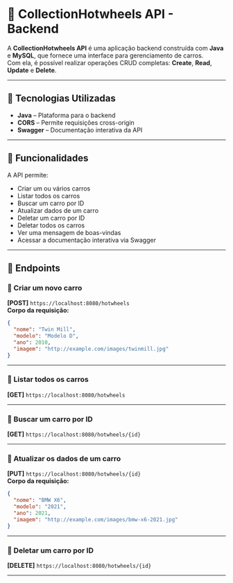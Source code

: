 # 🚀 CollectionHotwheels API - Backend

A **CollectionHotwheels API** é uma aplicação backend construída com **Java** e **MySQL**, que fornece uma interface para gerenciamento de carros.  
Com ela, é possível realizar operações CRUD completas: **Create**, **Read**, **Update** e **Delete**.

---

## 🧰 Tecnologias Utilizadas

- **Java** – Plataforma para o backend  
- **CORS** – Permite requisições cross-origin  
- **Swagger** – Documentação interativa da API  

---

## 🚗 Funcionalidades

A API permite:

- Criar um ou vários carros  
- Listar todos os carros  
- Buscar um carro por ID  
- Atualizar dados de um carro  
- Deletar um carro por ID  
- Deletar todos os carros  
- Ver uma mensagem de boas-vindas  
- Acessar a documentação interativa via Swagger  

---

## 📄 Endpoints

### 🔹 Criar um novo carro  
**[POST]** `https://localhost:8080/hotwheels`  
**Corpo da requisição:**
```json
{
  "nome": "Twin Mill",
  "modelo": "Modelo D",
  "ano": 2010,
  "imagem": "http://example.com/images/twinmill.jpg"
}
```

---

### 🔹 Listar todos os carros  
**[GET]** `https://localhost:8080/hotwheels`

---

### 🔹 Buscar um carro por ID  
**[GET]** `https://localhost:8080/hotwheels/{id}`

---

### 🔹 Atualizar os dados de um carro  
**[PUT]** `https://localhost:8080/hotwheels/{id}`  
**Corpo da requisição:**
```json
{
  "nome": "BMW X6",
  "modelo": "2021",
  "ano": 2021,
  "imagem": "http://example.com/images/bmw-x6-2021.jpg"
}
```

---

### 🔹 Deletar um carro por ID  
**[DELETE]** `https://localhost:8080/hotwheels/{id}`

---
